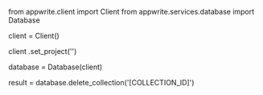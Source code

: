 from appwrite.client import Client
from appwrite.services.database import Database

client = Client()

client
    .set_project('')

database = Database(client)

result = database.delete_collection('[COLLECTION_ID]')
